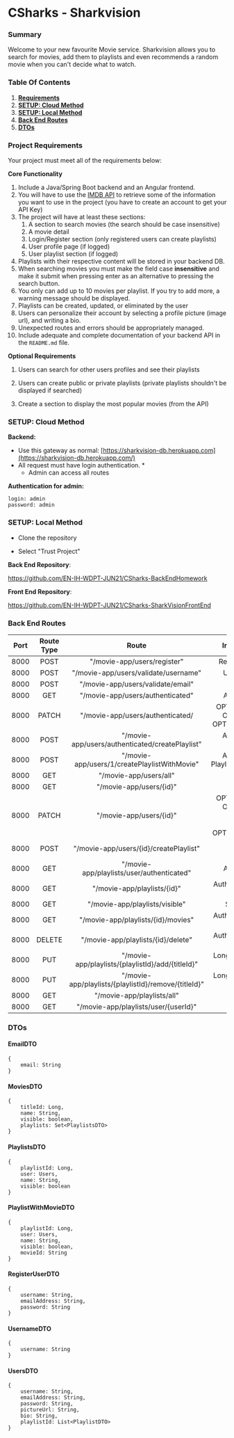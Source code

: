 # CSharks - Sharkvision



### Summary

Welcome to your new favourite Movie service. Sharkvision allows you to search for movies, add them to playlists and even recommends a random movie when you can't decide what to watch. 



### Table Of Contents

1. [**Requirements**](#Project-Requirements)
2. [**SETUP: Cloud Method**](#SETUP-Cloud-Method)
3. [**SETUP: Local Method**](#SETUP-Local-Method)
4. [**Back End Routes**](#Back-End-Routes)
5. [**DTOs**](#DTOs)

### Project Requirements

Your project must meet all of the requirements below:

**Core Functionality**

1. Include a Java/Spring Boot backend and an Angular frontend.
2. You will have to use the [IMDB API](https://imdb-api.com/api) to retrieve some of the information you want to use in the project (you have to create an account to get your API Key)
3. The project will have at least these sections:
   1. A section to search movies (the search should be case insensitive)
   2. A movie detail
   3. Login/Register section (only registered users can create playlists)
   4. User profile page (if logged)
   5. User playlist section (if logged)
4. Playlists with their respective content will be stored in your backend DB. 
5. When searching movies you must make the field case **insensitive** and make it submit when pressing enter as an alternative to pressing the search button.
6. You only can add up to 10 movies per playlist. If you try to add more, a warning message should be displayed.
7. Playlists can be created, updated, or eliminated by the user
8. Users can personalize their account by selecting a profile picture (image url), and writing a bio.
9. Unexpected routes and errors should be appropriately managed.
10. Include adequate and complete documentation of your backend API in the `README.md` file.

**Optional Requirements**

1. Users can search for other users profiles and see their playlists 

2. Users can create public or private playlists (private playlists shouldn't be displayed if searched)

3. Create a section to display the most popular movies (from the API)

   

### SETUP: Cloud Method

**Backend:**

* Use this gateway as normal: [https://sharkvision-db.herokuapp.com](https://sharkvision-db.herokuapp.com/)
* All request must have login authentication.
  * 
  * Admin can access all routes

**Authentication for admin:**

```
login: admin
password: admin
```



### SETUP: Local Method

* Clone the repository

* Select "Trust Project"

  

**Back End Repository**:

https://github.com/EN-IH-WDPT-JUN21/CSharks-BackEndHomework

**Front End Repository**:

https://github.com/EN-IH-WDPT-JUN21/CSharks-SharkVisionFrontEnd



### Back End Routes

| Port | Route Type |                        Route                         |                        Input Required                        |
| :--: | :--------: | :--------------------------------------------------: | :----------------------------------------------------------: |
| 8000 |    POST    |             "/movie-app/users/register"              |                       RegisterUserDTO                        |
| 8000 |    POST    |         "/movie-app/users/validate/username"         |                         UsernameDTO                          |
| 8000 |    POST    |          "/movie-app/users/validate/email"           |                           EmailDTO                           |
| 8000 |    GET     |           "/movie-app/users/authenticated"           |                        Authentication                        |
| 8000 |   PATCH    |           "/movie-app/users/authenticated/           | OPTIONAL<String> Picture, OPTIONAL<String> Bio, OPTIONAL<String> Password |
| 8000 |    POST    |   "/movie-app/users/authenticated/createPlaylist"    |                 Authentication, PlaylistDTO                  |
| 8000 |    POST    |     "/movie-app/users/1/createPlaylistWithMovie"     |             Authentication, PlaylistWithMovieDTO             |
| 8000 |    GET     |                "/movie-app/users/all"                |                                                              |
| 8000 |    GET     |               "/movie-app/users/{id}"                |                         Long userId                          |
| 8000 |   PATCH    |               "/movie-app/users/{id}"                | OPTIONAL<String> Picture, OPTIONAL<String> Bio, OPTIONAL<String> Username, OPTIONAL<String> Password |
| 8000 |    POST    |        "/movie-app/users/{id}/createPlaylist"        |                   Long userId, PlaylistDTO                   |
| 8000 |    GET     |      "/movie-app/playlists/user/authenticated"       |                        Authentication                        |
| 8000 |    GET     |             "/movie-app/playlists/{id}"              |               Authentication, Long playlistId                |
| 8000 |    GET     |            "/movie-app/playlists/visible"            |                        String search                         |
| 8000 |    GET     |          "/movie-app/playlists/{id}/movies"          |               Authentication, Long playlistId                |
| 8000 |   DELETE   |          "/movie-app/playlists/{id}/delete"          |               Authentication, Long playlistId                |
| 8000 |    PUT     |  "/movie-app/playlists/{playlistId}/add/{titleId}"   |                Long playlistId, Long titleId                 |
| 8000 |    PUT     | "/movie-app/playlists/{playlistId}/remove/{titleId}" |                Long playlistId, Long titleId                 |
| 8000 |    GET     |              "/movie-app/playlists/all"              |                                                              |
| 8000 |    GET     |         "/movie-app/playlists/user/{userId}"         |                         Long userId                          |



### DTOs

#### EmailDTO

``` 
{ 
    email: String
} 
```

#### MoviesDTO

``` 
{ 
    titleId: Long,
    name: String,
    visible: boolean,
    playlists: Set<PlaylistsDTO>
} 
```

#### PlaylistsDTO

``` 
{ 
    playlistId: Long,
    user: Users,
    name: String,
    visible: boolean
} 
```

#### PlaylistWithMovieDTO

``` 
{ 
    playlistId: Long,
    user: Users,
    name: String,
    visible: boolean,
    movieId: String
} 
```

#### RegisterUserDTO

``` 
{ 
    username: String,
    emailAddress: String,
    password: String
} 
```

#### UsernameDTO

``` 
{ 
    username: String
} 
```

#### UsersDTO

``` 
{ 
    username: String,
    emailAddress: String,
    password: String,
    pictureUrl: String,
    bio: String,
    playlistId: List<PlaylistDTO>
} 
```
